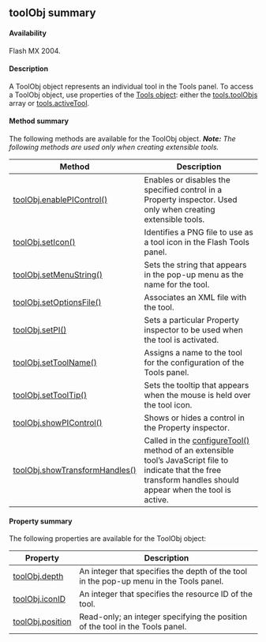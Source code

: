 ## toolObj summary

#### Availability

Flash MX 2004.

#### Description

A ToolObj object represents an individual tool in the Tools panel. To access a ToolObj object, use properties of the [Tools object](#!AdobeDocs/developers-animatesdk-docs/test/Tools_object/tools_summary.md): either the [tools.toolObjs](#!AdobeDocs/developers-animatesdk-docs/test/Tools_object/tools11.md) array or [tools.activeTool](#!AdobeDocs/developers-animatesdk-docs/test/Tools_object/tools.md).

#### Method summary

The following methods are available for the ToolObj object.
***Note:** The following methods are used only when creating extensible tools.*

| **Method**                                       | **Description**                                                                                                                                                                 |
|--------------------------------------------------|---------------------------------------------------------------------------------------------------------------------------------------------------------------------------------|
| [toolObj.enablePIControl()](#!AdobeDocs/developers-animatesdk-docs/test/ToolObj_object/toolObj1.md)      | Enables or disables the specified control in a Property inspector. Used only when creating extensible tools.                                                                    |
| [toolObj.setIcon()](#!AdobeDocs/developers-animatesdk-docs/test/ToolObj_object/toolObj4.md)              | Identifies a PNG file to use as a tool icon in the Flash Tools panel.                                                                                                           |
| [toolObj.setMenuString()](#!AdobeDocs/developers-animatesdk-docs/test/ToolObj_object/toolObj5.md)        | Sets the string that appears in the pop-up menu as the name for the tool.                                                                                                       |
| [toolObj.setOptionsFile()](#!AdobeDocs/developers-animatesdk-docs/test/ToolObj_object/toolObj6.md)       | Associates an XML file with the tool.                                                                                                                                           |
| [toolObj.setPI()](#!AdobeDocs/developers-animatesdk-docs/test/ToolObj_object/toolObj7.md)                | Sets a particular Property inspector to be used when the tool is activated.                                                                                                     |
| [toolObj.setToolName()](#!AdobeDocs/developers-animatesdk-docs/test/ToolObj_object/toolObj8.md)          | Assigns a name to the tool for the configuration of the Tools panel.                                                                                                            |
| [toolObj.setToolTip()](#!AdobeDocs/developers-animatesdk-docs/test/ToolObj_object/toolObj9.md)           | Sets the tooltip that appears when the mouse is held over the tool icon.                                                                                                        |
| [toolObj.showPIControl()](#!AdobeDocs/developers-animatesdk-docs/test/ToolObj_object/toolOb10.md)        | Shows or hides a control in the Property inspector.                                                                                                                             |
| [toolObj.showTransformHandles()](#!AdobeDocs/developers-animatesdk-docs/test/ToolObj_object/toolOb11.md) | Called in the [configureTool()](#!AdobeDocs/developers-animatesdk-docs/test/Top-Level_Functions_and_Methods/configureTool.md) method of an extensible tool’s JavaScript file to indicate that the free transform handles should appear when the tool is active. |

#### Property summary

The following properties are available for the ToolObj object:

| **Property**                       | **Description**                                                                        |
|------------------------------------|----------------------------------------------------------------------------------------|
| [toolObj.depth](#!AdobeDocs/developers-animatesdk-docs/test/ToolObj_object/toolObj.md)    | An integer that specifies the depth of the tool in the pop-up menu in the Tools panel. |
| [toolObj.iconID](#!AdobeDocs/developers-animatesdk-docs/test/ToolObj_object/toolObj2.md)   | An integer that specifies the resource ID of the tool.                                 |
| [toolObj.position](#!AdobeDocs/developers-animatesdk-docs/test/ToolObj_object/toolObj3.md) | Read-only; an integer specifying the position of the tool in the Tools panel.          |

<span id="toolObj.depth" class="anchor"></span>

